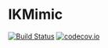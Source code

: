 # IKMimic

[![Build Status](https://travis-ci.org/rdeits/IKMimic.jl.svg?branch=master)](https://travis-ci.org/rdeits/IKMimic.jl)
[![codecov.io](http://codecov.io/github/rdeits/IKMimic.jl/coverage.svg?branch=master)](http://codecov.io/github/rdeits/IKMimic.jl?branch=master)
